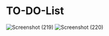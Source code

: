 # TO-DO-List

![Screenshot (219)](https://github.com/SrushtiSawant15/TO-DO-List/assets/98805433/a2f8e1ce-9926-4b1a-af11-da766154b4fc)
![Screenshot (220)](https://github.com/SrushtiSawant15/TO-DO-List/assets/98805433/6a1ad27a-e432-46c2-a68e-943e7aeb1a2e)
